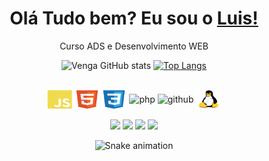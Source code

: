 <div>
  
  <h1 align="center">
    Olá Tudo bem? Eu sou o 
    <a href="https://www.linkedin.com/in/luis-lima-58097b251" target="_blank">Luis!</a>
  </h1>
  
  <p align="center">
    Curso ADS e Desenvolvimento WEB
  </p>
  
</div>
<div align="center">
  <a href="https://github.com/vengaa">

  </a>
  
![Venga GitHub stats](https://github-readme-stats.vercel.app/api?username=vengaa&show_icons=true&theme=radical)
[![Top Langs](https://github-readme-stats.vercel.app/api/top-langs/?username=vengaa&size_weight=0.5&count_weight=0.5)](https://github.com/anuraghazra/github-readme-stats)
</div>

<div align="center" valign="top"><br>
  <img align="center" alt="Js" height="30" width="40" src="https://raw.githubusercontent.com/devicons/devicon/master/icons/javascript/javascript-plain.svg">
  <img align="center" alt="HTML" height="30" width="40" src="https://raw.githubusercontent.com/devicons/devicon/master/icons/html5/html5-original.svg">
  <img align="center" alt="CSS" height="30" width="40" src="https://raw.githubusercontent.com/devicons/devicon/master/icons/css3/css3-original.svg">
  <img align="center" alt="php" height="35" width="35" src="https://cdn.jsdelivr.net/gh/devicons/devicon/icons/php/php-original.svg">
  <img align="center" alt="github" height="35" width="35" src="https://cdn.jsdelivr.net/gh/devicons/devicon/icons/github/github-original-wordmark.svg">
  <img align="center" alt="linux" height="30" width="40" src="https://raw.githubusercontent.com/devicons/devicon/master/icons/linux/linux-original.svg">
</div><br>

<div align="center">
  <a href="#" target="_blank"><img src="https://img.shields.io/badge/YouTube-FF0000?style=for-the-badge&logo=youtube&logoColor=white" target="_blank"></a>
  <a href="https://www.instagram.com/_felipe.lm/" target="_blank"><img src="https://img.shields.io/badge/-Instagram-%23E4405F?style=for-the-badge&logo=instagram&logoColor=white" target="_blank"></a>
  <a href="https://www.linkedin.com/in/luis-lima-58097b251" target="_blank"><img src="https://img.shields.io/badge/-LinkedIn-%230077B5?style=for-the-badge&logo=linkedin&logoColor=white" target="_blank"></a> 
  <a href="mailto:luisfelipeadm.ps@gmail.com"><img src="https://img.shields.io/badge/-Gmail-%23333?style=for-the-badge&logo=gmail&logoColor=white" target="_blank"></a>
</div>

<div align="center">

  ![Snake animation](https://github.com/danielbped/danielbped/blob/output/github-contribution-grid-snake.svg)
  
</div>

